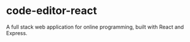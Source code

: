 # code-editor-react
A full stack web application for online programming, built with React and Express.

